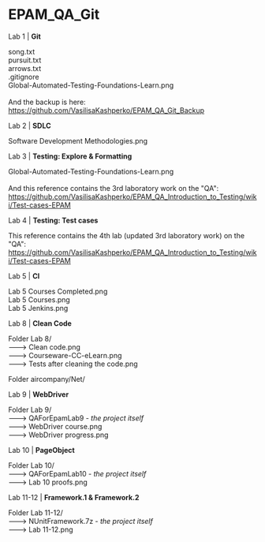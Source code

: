 # EPAM_QA_Git

Lab 1 | <b> Git </b>

song.txt <br>
pursuit.txt <br>
arrows.txt <br>
.gitignore <br>
Global-Automated-Testing-Foundations-Learn.png <br> <br>
And the backup is here: <br>
https://github.com/VasilisaKashperko/EPAM_QA_Git_Backup

Lab 2 | <b> SDLC </b>

Software Development Methodologies.png

Lab 3 | <b> Testing: Explore & Formatting </b>

Global-Automated-Testing-Foundations-Learn.png <br> <br>
And this reference contains the 3rd laboratory work on the "QA": <br>
https://github.com/VasilisaKashperko/EPAM_QA_Introduction_to_Testing/wiki/Test-cases-EPAM

Lab 4 | <b> Testing: Test cases </b>

This reference contains the 4th lab (updated 3rd laboratory work) on the "QA": <br>
https://github.com/VasilisaKashperko/EPAM_QA_Introduction_to_Testing/wiki/Test-cases-EPAM

Lab 5 | <b> CI </b>

Lab 5 Courses Completed.png <br>
Lab 5 Courses.png <br>
Lab 5 Jenkins.png <br>

Lab 8 | <b> Clean Code </b>

Folder Lab 8/ <br>
---> Clean code.png <br>
---> Courseware-CC-eLearn.png <br>
---> Tests after cleaning the code.png <br>

Folder aircompany/Net/ <br>

Lab 9 | <b> WebDriver </b>

Folder Lab 9/ <br>
---> QAForEpamLab9 - <i> the project itself </i> <br>
---> WebDriver course.png <br>
---> WebDriver progress.png <br>

Lab 10 | <b> PageObject </b>

Folder Lab 10/ <br>
---> QAForEpamLab10 - <i> the project itself </i> </br>
---> Lab 10 proofs.png </br>

Lab 11-12 | <b> Framework.1 & Framework.2 </b>

Folder Lab 11-12/ </br>
---> NUnitFramework.7z - <i> the project itself </i> </br>
---> Lab 11-12.png </br>
